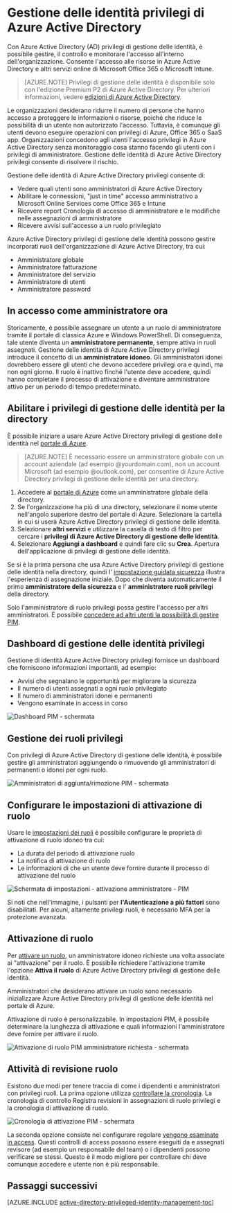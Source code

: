 <properties
    pageTitle="Gestione delle identità di Azure Active Directory privilegi | Microsoft Azure"
    description="Un argomento che illustra come usare PIM per migliorare la protezione del cloud e qual è la gestione delle identità privilegi di Azure Active Directory."
    services="active-directory"
    documentationCenter=""
    authors="kgremban"
    manager="femila"
    editor=""/>

<tags
    ms.service="active-directory"
    ms.workload="identity"
    ms.tgt_pltfrm="na"
    ms.devlang="na"
    ms.topic="article"
    ms.date="09/16/2016"
    ms.author="kgremban"/>

# <a name="azure-ad-privileged-identity-management"></a>Gestione delle identità privilegi di Azure Active Directory

Con Azure Active Directory (AD) privilegi di gestione delle identità, è possibile gestire, il controllo e monitorare l'accesso all'interno dell'organizzazione. Consente l'accesso alle risorse in Azure Active Directory e altri servizi online di Microsoft Office 365 o Microsoft Intune.  

> [AZURE.NOTE] Privilegi di gestione delle identità è disponibile solo con l'edizione Premium P2 di Azure Active Directory. Per ulteriori informazioni, vedere [edizioni di Azure Active Directory](active-directory-editions.md).

Le organizzazioni desiderano ridurre il numero di persone che hanno accesso a proteggere le informazioni o risorse, poiché che riduce le possibilità di un utente non autorizzato l'accesso. Tuttavia, è comunque gli utenti devono eseguire operazioni con privilegi di Azure, Office 365 o SaaS app. Organizzazioni concedono agli utenti l'accesso privilegi in Azure Active Directory senza monitoraggio cosa stanno facendo gli utenti con i privilegi di amministratore. Gestione delle identità di Azure Active Directory privilegi consente di risolvere il rischio.  

Gestione delle identità di Azure Active Directory privilegi consente di:  

- Vedere quali utenti sono amministratori di Azure Active Directory
- Abilitare le connessioni, "just in time" accesso amministrativo a Microsoft Online Services come Office 365 e Intune
- Ricevere report Cronologia di accesso di amministratore e le modifiche nelle assegnazioni di amministratore
- Ricevere avvisi sull'accesso a un ruolo privilegiato

Azure Active Directory privilegi di gestione delle identità possono gestire incorporati ruoli dell'organizzazione di Azure Active Directory, tra cui:  

- Amministratore globale
- Amministratore fatturazione
- Amministratore del servizio  
- Amministratore di utenti
- Amministratore password

## <a name="just-in-time-administrator-access"></a>In accesso come amministratore ora

Storicamente, è possibile assegnare un utente a un ruolo di amministratore tramite il portale di classica Azure e Windows PowerShell. Di conseguenza, tale utente diventa un **amministratore permanente**, sempre attiva in ruoli assegnati. Gestione delle identità di Azure Active Directory privilegi introduce il concetto di un **amministratore idoneo**. Gli amministratori idonei dovrebbero essere gli utenti che devono accedere privilegi ora e quindi, ma non ogni giorno. Il ruolo è inattivo finché l'utente deve accedere, quindi hanno completare il processo di attivazione e diventare amministratore attivo per un periodo di tempo predeterminato.

## <a name="enable-privileged-identity-management-for-your-directory"></a>Abilitare i privilegi di gestione delle identità per la directory

È possibile iniziare a usare Azure Active Directory privilegi di gestione delle identità nel [portale di Azure](https://portal.azure.com/).

>[AZURE.NOTE] È necessario essere un amministratore globale con un account aziendale (ad esempio @yourdomain.com), non un account Microsoft (ad esempio @outlook.com), per consentire di Azure Active Directory privilegi di gestione delle identità per una directory.

1. Accedere al [portale di Azure](https://portal.azure.com/) come un amministratore globale della directory.
2. Se l'organizzazione ha più di una directory, selezionare il nome utente nell'angolo superiore destro del portale di Azure. Selezionare la cartella in cui si userà Azure Active Directory privilegi di gestione delle identità.
3. Selezionare **altri servizi** e utilizzare la casella di testo di filtro per cercare i **privilegi di Azure Active Directory di gestione delle identità**.
4. Selezionare **Aggiungi a dashboard** e quindi fare clic su **Crea**. Apertura dell'applicazione di privilegi di gestione delle identità.

Se si è la prima persona che usa Azure Active Directory privilegi di gestione delle identità nella directory, quindi l' [impostazione guidata sicurezza](active-directory-privileged-identity-management-security-wizard.md) illustra l'esperienza di assegnazione iniziale. Dopo che diventa automaticamente il primo **amministratore della sicurezza** e l' **amministratore ruoli privilegi** della directory.

Solo l'amministratore di ruolo privilegi possa gestire l'accesso per altri amministratori. È possibile [concedere ad altri utenti la possibilità di gestire PIM](active-directory-privileged-identity-management-how-to-give-access-to-pim.md).

## <a name="privileged-identity-management-dashboard"></a>Dashboard di gestione delle identità privilegi

Gestione di identità Azure Active Directory privilegi fornisce un dashboard che forniscono informazioni importanti, ad esempio:

- Avvisi che segnalano le opportunità per migliorare la sicurezza
- Il numero di utenti assegnati a ogni ruolo privilegiato  
- Il numero di amministratori idonei e permanenti
- Vengono esaminate in access in corso

![Dashboard PIM - schermata][2]

## <a name="privileged-role-management"></a>Gestione dei ruoli privilegi

Con privilegi di Azure Active Directory di gestione delle identità, è possibile gestire gli amministratori aggiungendo o rimuovendo gli amministratori di permanenti o idonei per ogni ruolo.

![Amministratori di aggiunta/rimozione PIM - schermata][3]

## <a name="configure-the-role-activation-settings"></a>Configurare le impostazioni di attivazione di ruolo

Usare le [impostazioni dei ruoli](active-directory-privileged-identity-management-how-to-change-default-settings.md) è possibile configurare le proprietà di attivazione di ruolo idoneo tra cui:

- La durata del periodo di attivazione ruolo
- La notifica di attivazione di ruolo
- Le informazioni di che un utente deve fornire durante il processo di attivazione del ruolo  

![Schermata di impostazioni - attivazione amministratore - PIM][4]

Si noti che nell'immagine, i pulsanti per **l'Autenticazione a più fattori** sono disabilitati. Per alcuni, altamente privilegi ruoli, è necessario MFA per la protezione avanzata.

## <a name="role-activation"></a>Attivazione di ruolo  

Per [attivare un ruolo](active-directory-privileged-identity-management-how-to-activate-role.md), un amministratore idoneo richieste una volta associate ai "attivazione" per il ruolo. È possibile richiedere l'attivazione tramite l'opzione **Attiva il ruolo** di Azure Active Directory privilegi di gestione delle identità.

Amministratori che desiderano attivare un ruolo sono necessario inizializzare Azure Active Directory privilegi di gestione delle identità nel portale di Azure.

Attivazione di ruolo è personalizzabile. In impostazioni PIM, è possibile determinare la lunghezza di attivazione e quali informazioni l'amministratore deve fornire per attivare il ruolo.

![Attivazione di ruolo PIM amministratore richiesta - schermata][5]

## <a name="review-role-activity"></a>Attività di revisione ruolo

Esistono due modi per tenere traccia di come i dipendenti e amministratori con privilegi ruoli. La prima opzione utilizza [controllare la cronologia](active-directory-privileged-identity-management-how-to-use-audit-log.md). La cronologia di controllo Registra revisioni in assegnazioni di ruolo privilegi e la cronologia di attivazione di ruolo.

![Cronologia di attivazione PIM - schermata][6]

La seconda opzione consiste nel configurare regolare [vengono esaminate in access](active-directory-privileged-identity-management-how-to-start-security-review.md). Questi controlli di access possono essere eseguiti da e assegnati revisore (ad esempio un responsabile del team) o i dipendenti possono verificare se stessi. Questo è il modo migliore per controllare chi deve comunque accedere e utente non è più responsabile.


## <a name="next-steps"></a>Passaggi successivi
[AZURE.INCLUDE [active-directory-privileged-identity-management-toc](../../includes/active-directory-privileged-identity-management-toc.md)]

<!--Image references-->

[1]: ./media/active-directory-privileged-identity-management-configure/PIM_EnablePim.png
[2]: ./media/active-directory-privileged-identity-management-configure/PIM_Dash.png
[3]: ./media/active-directory-privileged-identity-management-configure/PIM_AddRemove.png
[4]: ./media/active-directory-privileged-identity-management-configure/PIM_RoleActivationSettings.png
[5]: ./media/active-directory-privileged-identity-management-configure/PIM_RequestActivation.png
[6]: ./media/active-directory-privileged-identity-management-configure/PIM_ActivationHistory.png
